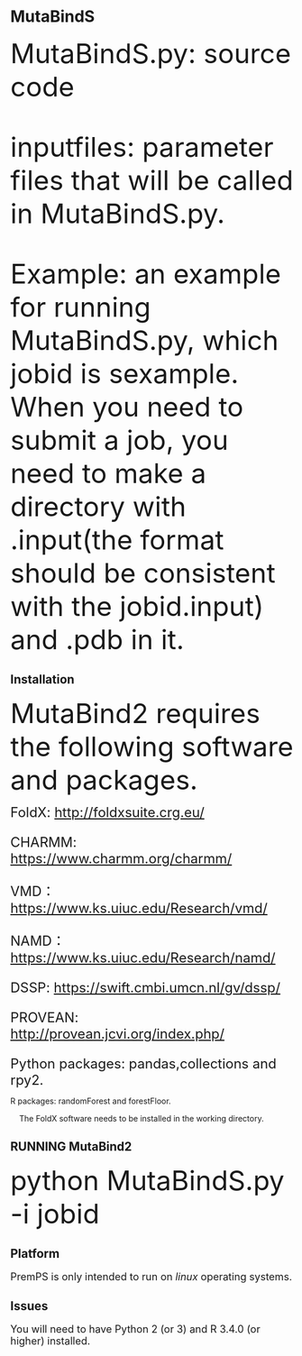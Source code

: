 # MutaBindS
<font size=7> MutaBindS.py: source code

inputfiles: parameter files that will be called in MutaBindS.py.

Example: an example for running MutaBindS.py, which jobid is sexample. When you need to submit a job, you need to make a directory with .input(the format should be consistent with the jobid.input) and .pdb in it.</font>

## Installation
<font size=7> MutaBind2 requires the following software and packages.</font>

<font size=5> FoldX: http://foldxsuite.crg.eu/
  
CHARMM: https://www.charmm.org/charmm/

VMD：https://www.ks.uiuc.edu/Research/vmd/

NAMD：https://www.ks.uiuc.edu/Research/namd/

DSSP: https://swift.cmbi.umcn.nl/gv/dssp/

PROVEAN: http://provean.jcvi.org/index.php/ 

Python packages: pandas,collections and rpy2.</font>

R packages: randomForest and forestFloor.</font>

&nbsp; &nbsp; The FoldX software needs to be installed in the working directory.

## RUNNING MutaBind2
<font size=7> python MutaBindS.py -i jobid</font>

## Platform

<font size=4>

PremPS is only intended to run on *linux* operating systems.

</font>

## Issues

<font size=4>

You will need to have Python 2 (or 3) and R 3.4.0 (or higher) installed.

</font>
